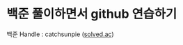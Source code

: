 # 백준 풀이하면서 github 연습하기  

백준 Handle : catchsunpie ([solved.ac](https://solved.ac/profile/catchsunpie))